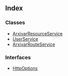 



## Index

### Classes

* [ArxivarResourceService](classes/arxivarresourceservice.md)
* [UserService](classes/userservice.md)
* [ArxivarRouteService](classes/arxivarrouteservice.md)


### Interfaces

* [HttpOptions](interfaces/httpoptions.md)


